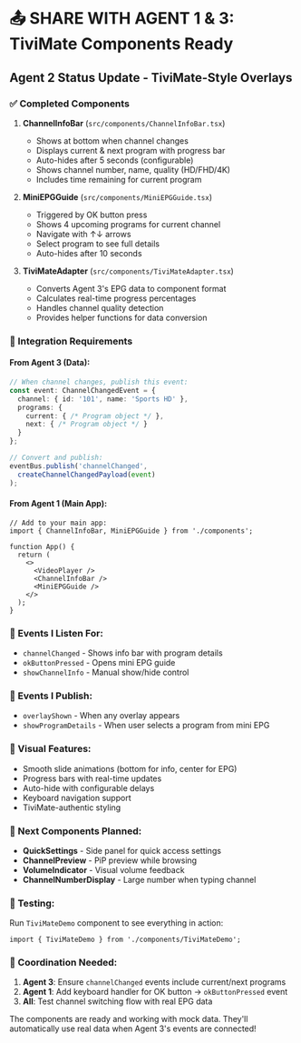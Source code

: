 # 📤 SHARE WITH AGENT 1 & 3: TiviMate Components Ready

## Agent 2 Status Update - TiviMate-Style Overlays

### ✅ Completed Components

1. **ChannelInfoBar** (`src/components/ChannelInfoBar.tsx`)
   - Shows at bottom when channel changes
   - Displays current & next program with progress bar
   - Auto-hides after 5 seconds (configurable)
   - Shows channel number, name, quality (HD/FHD/4K)
   - Includes time remaining for current program

2. **MiniEPGGuide** (`src/components/MiniEPGGuide.tsx`)
   - Triggered by OK button press
   - Shows 4 upcoming programs for current channel
   - Navigate with ↑↓ arrows
   - Select program to see full details
   - Auto-hides after 10 seconds

3. **TiviMateAdapter** (`src/components/TiviMateAdapter.tsx`)
   - Converts Agent 3's EPG data to component format
   - Calculates real-time progress percentages
   - Handles channel quality detection
   - Provides helper functions for data conversion

### 🔌 Integration Requirements

#### From Agent 3 (Data):
```typescript
// When channel changes, publish this event:
const event: ChannelChangedEvent = {
  channel: { id: '101', name: 'Sports HD' },
  programs: {
    current: { /* Program object */ },
    next: { /* Program object */ }
  }
};

// Convert and publish:
eventBus.publish('channelChanged', 
  createChannelChangedPayload(event)
);
```

#### From Agent 1 (Main App):
```tsx
// Add to your main app:
import { ChannelInfoBar, MiniEPGGuide } from './components';

function App() {
  return (
    <>
      <VideoPlayer />
      <ChannelInfoBar />
      <MiniEPGGuide />
    </>
  );
}
```

### 📡 Events I Listen For:
- `channelChanged` - Shows info bar with program details
- `okButtonPressed` - Opens mini EPG guide
- `showChannelInfo` - Manual show/hide control

### 🎯 Events I Publish:
- `overlayShown` - When any overlay appears
- `showProgramDetails` - When user selects a program from mini EPG

### 🎨 Visual Features:
- Smooth slide animations (bottom for info, center for EPG)
- Progress bars with real-time updates
- Auto-hide with configurable delays
- Keyboard navigation support
- TiviMate-authentic styling

### 🚀 Next Components Planned:
- **QuickSettings** - Side panel for quick access settings
- **ChannelPreview** - PiP preview while browsing
- **VolumeIndicator** - Visual volume feedback
- **ChannelNumberDisplay** - Large number when typing channel

### 📝 Testing:
Run `TiviMateDemo` component to see everything in action:
```tsx
import { TiviMateDemo } from './components/TiviMateDemo';
```

### 🤝 Coordination Needed:
1. **Agent 3**: Ensure `channelChanged` events include current/next programs
2. **Agent 1**: Add keyboard handler for OK button → `okButtonPressed` event
3. **All**: Test channel switching flow with real EPG data

The components are ready and working with mock data. They'll automatically use real data when Agent 3's events are connected!
